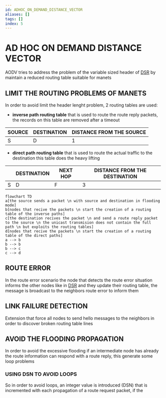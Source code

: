```yaml
---
id: ADHOC_ON_DEMAND_DISTANCE_VECTOR
aliases: []
tags: []
index: 5
---
```


# AD HOC ON DEMAND DISTANCE VECTOR

AODV tries to address the problem of the variable sized header of [DSR](DINAMIC_SOURCE_ROUTING.md) by maintain a reduced routing table suitable for manets

## LIMIT THE ROUTING PROBLEMS OF MANETS

In order to avoid limit the header lenght problem, 2 routing tables are used:

- **inverse path routing table** that is used to route the route reply packets, the records on this table are removed after a timeout

| SOURCE | DESTINATION | DISTANCE FROM THE SOURCE |
| ------ | ----------- | ------------------------ |
| S      | D           | 1                        |

- **direct path routing table** that is used to route the actual traffic to the destination this table does the heavy lifting

|     | DESTINATION | NEXT HOP | DISTANCE FROM THE DESTINATION |
| --- | ----------- | -------- | ----------------------------- |
| S   | D           | F        | 3                             |

```mermaid
flowchart TD
a[the source sends a packet \n with source and destination in flooding mode]
b[nodes that recive the packets \n start the creation of a routing table of the inverse paths]
c[the destination recives the packet \n and send a route reply packet to the source \n the unicast transmision does not contain the full path \n but exploits the routing tables]
d[nodes that recive the packets \n start the creation of a routing table of the direct paths]
a --> b
b --> b
b --> c
c --> d
```

## ROUTE ERROR

In the route error scenario the node that detects the route error situation informs the other nodes like in [DSR](DYNAMIC%20SOURCE%20ROUTING.md) and they update their routing table, the message is broadcast to the neighbors route error to inform them

## LINK FAILURE DETECTION

Extension that force all nodes to send hello messages to the neighbors in order to discover broken routing table lines

## AVOID THE FLOODING PROPAGATION

In order to avoid the excessive flooding if an intermediate node has already the route information can respond with  a route reply, this generate some loop problems

### USING DSN TO AVOID LOOPS

So in order to avoid loops, an integer value is introduced (DSN) that is incremented with each propagation of a route request packet, if the
